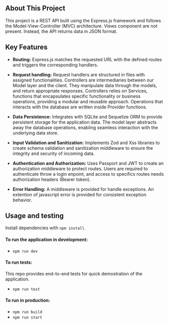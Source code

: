 ## About This Project

This project is a REST API built using the Express.js framework and follows the Model-View-Controller (MVC) architecture. Views component are not present. Instead, the API returns data in JSON format.

## Key Features

-   **Routing:** Express.js matches the requested URL with the defined routes and triggers the corresponding handlers.

-   **Request handling:** Request handlers are structured in files with assigned functionalities. Controllers are intermediaries between our Model layer and the client. They manipulate data through the models, and return appropriate responses. Controllers relies on Services, functions that encapsulates specific functionality or business operations, providing a modular and reusable approach. Operations that interacts with the database are written inside Provider functions.

-   **Data Persistence:** Integrates with SQLite and Sequelize ORM to provide persistent storage for the application data. The model layer abstracts away the database operations, enabling seamless interaction with the underlying data store.

-   **Input Validation and Sanitization:** Implements Zod and Xss libraries to create schema validation and sanitization middleware to ensure the integrity and security of incoming data.

-   **Authentication and Authorization:** Uses Passport and JWT to create an authorization middleware to protect routes. Users are required to authenticate throw a login enpoint, and access to specifics routes needs authorization headers (Bearer token).

-   **Error Handling:** A middleware is provided for handle exceptions. An extention of javascript error is provided for consistent exception behavior.

## Usage and testing

Install dependencies with `npm install`.

#### To run the application in development:

-   `npm run dev`

#### To run tests:

This repo provides end-to-end tests for quick demostration of the application.

-   `npm run test`

#### To run in production:

-   `npm run build`
-   `npm run start`
